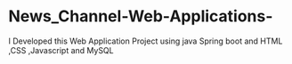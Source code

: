 # News_Channel-Web-Applications-
I Developed this Web Application Project using java Spring boot and HTML ,CSS ,Javascript and MySQL
